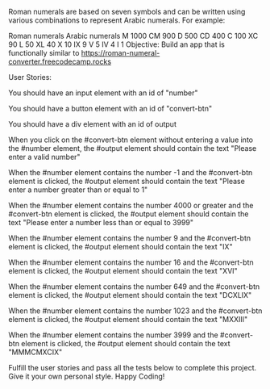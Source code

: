 Roman numerals are based on seven symbols and can be written using various combinations to represent Arabic numerals. For example:

Roman numerals	Arabic numerals
          M	  1000
          CM	  900
          D	  500
          CD	  400
          C	  100
          XC	  90
          L	  50
          XL	  40
          X	  10
          IX	  9
          V	  5
          IV	  4
          I	  1
Objective: Build an app that is functionally similar to https://roman-numeral-converter.freecodecamp.rocks

User Stories:

You should have an input element with an id of "number"

You should have a button element with an id of "convert-btn"

You should have a div element with an id of output

When you click on the #convert-btn element without entering a value into the #number element, the #output element should contain the text "Please enter a valid number"

When the #number element contains the number -1 and the #convert-btn element is clicked, the #output element should contain the text "Please enter a number greater than or equal to 1"

When the #number element contains the number 4000 or greater and the #convert-btn element is clicked, the #output element should contain the text "Please enter a number less than or equal to 3999"

When the #number element contains the number 9 and the #convert-btn element is clicked, the #output element should contain the text "IX"

When the #number element contains the number 16 and the #convert-btn element is clicked, the #output element should contain the text "XVI"

When the #number element contains the number 649 and the #convert-btn element is clicked, the #output element should contain the text "DCXLIX"

When the #number element contains the number 1023 and the #convert-btn element is clicked, the #output element should contain the text "MXXIII"

When the #number element contains the number 3999 and the #convert-btn element is clicked, the #output element should contain the text "MMMCMXCIX"

Fulfill the user stories and pass all the tests below to complete this project. Give it your own personal style. Happy Coding!
